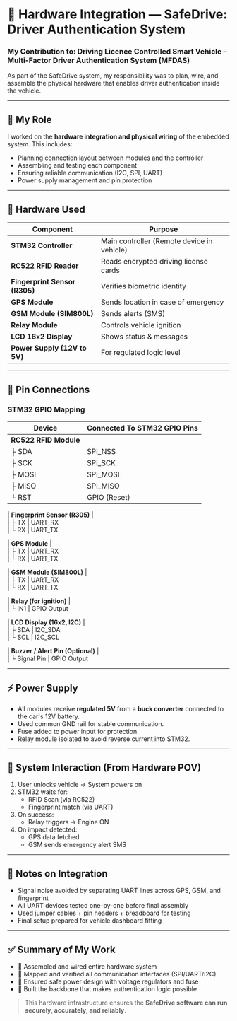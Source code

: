 # 🔧 Hardware Integration — SafeDrive: Driver Authentication System
### My Contribution to: Driving Licence Controlled Smart Vehicle – Multi-Factor Driver Authentication System (MFDAS)
As part of the SafeDrive system, my responsibility was to plan, wire, and assemble the physical hardware that enables driver authentication inside the vehicle.

---

## 🧰 My Role

I worked on the **hardware integration and physical wiring** of the embedded system. This includes:

- Planning connection layout between modules and the controller
- Assembling and testing each component
- Ensuring reliable communication (I2C, SPI, UART)
- Power supply management and pin protection

---

## 🔌 Hardware Used

| Component            | Purpose                                      |
|----------------------|----------------------------------------------|
| **STM32 Controller** | Main controller (Remote device in vehicle)   |
| **RC522 RFID Reader**| Reads encrypted driving license cards        |
| **Fingerprint Sensor (R305)** | Verifies biometric identity         |
| **GPS Module**       | Sends location in case of emergency          |
| **GSM Module (SIM800L)** | Sends alerts (SMS)                        |
| **Relay Module**     | Controls vehicle ignition                    |
| **LCD 16x2 Display** | Shows status & messages                      |
| **Power Supply (12V to 5V)** | For regulated logic level            |

---

## 🔗 Pin Connections

### STM32 GPIO Mapping

| Device              | Connected To STM32 GPIO Pins                 |
|---------------------|----------------------------------------------|
| **RC522 RFID Module** |  
| ├ SDA               | SPI_NSS  
| ├ SCK               | SPI_SCK  
| ├ MOSI              | SPI_MOSI  
| ├ MISO              | SPI_MISO  
| └ RST               | GPIO (Reset)  

| **Fingerprint Sensor (R305)** |  
| ├ TX                | UART_RX  
| └ RX                | UART_TX  

| **GPS Module** |  
| ├ TX                | UART_RX  
| └ RX                | UART_TX  

| **GSM Module (SIM800L)** |  
| ├ TX                | UART_RX  
| └ RX                | UART_TX  

| **Relay (for ignition)** |  
| └ IN1               | GPIO Output  

| **LCD Display (16x2, I2C)** |  
| ├ SDA               | I2C_SDA  
| └ SCL               | I2C_SCL  

| **Buzzer / Alert Pin (Optional)** |  
| └ Signal Pin        | GPIO Output  

---

## ⚡ Power Supply

- All modules receive **regulated 5V** from a **buck converter** connected to the car's 12V battery.
- Used common GND rail for stable communication.
- Fuse added to power input for protection.
- Relay module isolated to avoid reverse current into STM32.

---

## 🔄 System Interaction (From Hardware POV)

1. User unlocks vehicle → System powers on
2. STM32 waits for:
   - RFID Scan (via RC522)
   - Fingerprint match (via UART)
3. On success:
   - Relay triggers → Engine ON
4. On impact detected:
   - GPS data fetched
   - GSM sends emergency alert SMS

---

## 🧠 Notes on Integration

- Signal noise avoided by separating UART lines across GPS, GSM, and fingerprint
- All UART devices tested one-by-one before final assembly
- Used jumper cables + pin headers + breadboard for testing
- Final setup prepared for vehicle dashboard fitting

---

## ✅ Summary of My Work

- 📌 Assembled and wired entire hardware system
- 📌 Mapped and verified all communication interfaces (SPI/UART/I2C)
- 📌 Ensured safe power design with voltage regulators and fuse
- 📌 Built the backbone that makes authentication logic possible

> This hardware infrastructure ensures the **SafeDrive software can run securely, accurately, and reliably**.
